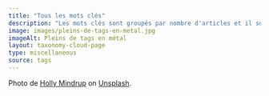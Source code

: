```yaml
---
title: "Tous les mots clés"
description: "Les mots clés sont groupés par nombre d'articles et il sont listés alphabétiquement."
image: images/pleins-de-tags-en-metal.jpg
imageAlt: Pleins de tags en métal
layout: taxonomy-cloud-page
type: miscellaneous
source: tags
---
```


Photo de [Holly Mindrup](https://unsplash.com/@hollymindrup?utm_content=creditCopyText&utm_medium=referral&utm_source=unsplash) on [Unsplash](https://unsplash.com/photos/silver-colored-god-tags-hanging-on-hooks-shallow-focus-photography-j7RQSDAhpYI?utm_content=creditCopyText&utm_medium=referral&utm_source=unsplash).
